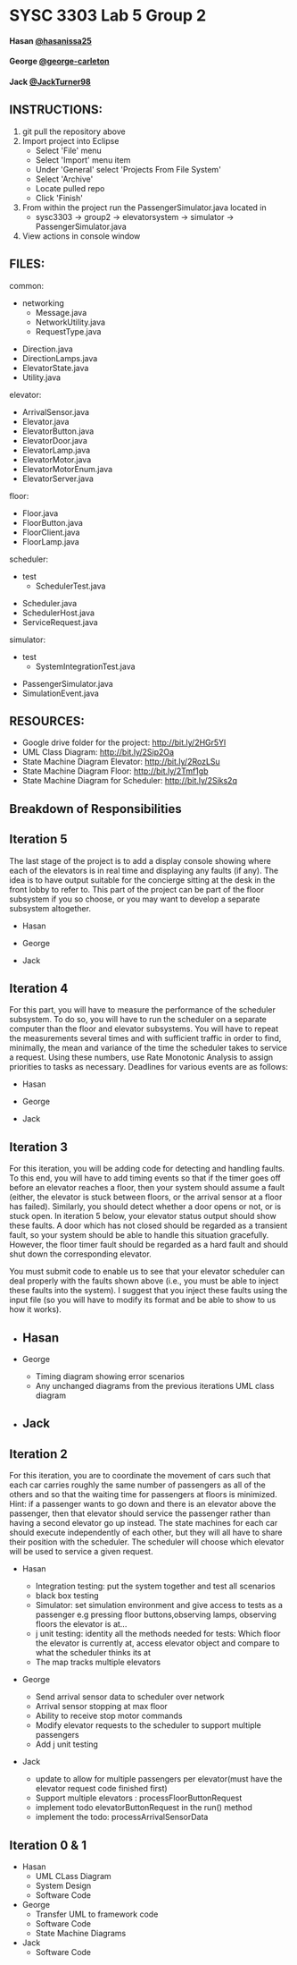 # SYSC 3303 Lab 5 Group 2

#### Hasan [@hasanissa25](https://github.com/hasanissa25)
#### George [@george-carleton](https://github.com/george-carleton)
#### Jack [@JackTurner98](https://github.com/JackTurner98)

## INSTRUCTIONS:
1. git pull the repository above
2. Import project into Eclipse
	- Select 'File' menu
	- Select 'Import' menu item
	- Under 'General' select 'Projects From File System'
	- Select 'Archive'
	- Locate pulled repo
	- Click 'Finish'
3. From within the project run the PassengerSimulator.java located in
	- sysc3303 -> group2 -> elevatorsystem -> simulator -> PassengerSimulator.java
4. View actions in console window

## FILES:
common:
- networking
  * Message.java
  * NetworkUtility.java
  * RequestType.java
* Direction.java
* DirectionLamps.java
* ElevatorState.java
* Utility.java

elevator:
* ArrivalSensor.java
* Elevator.java
* ElevatorButton.java
* ElevatorDoor.java
* ElevatorLamp.java
* ElevatorMotor.java
* ElevatorMotorEnum.java
* ElevatorServer.java

floor:
* Floor.java
* FloorButton.java
* FloorClient.java
* FloorLamp.java

scheduler:
- test
  * SchedulerTest.java
* Scheduler.java
* SchedulerHost.java
* ServiceRequest.java

simulator:
- test
  * SystemIntegrationTest.java
* PassengerSimulator.java
* SimulationEvent.java

## RESOURCES:

- Google drive folder for the project: http://bit.ly/2HGr5Yl
- UML Class Diagram: http://bit.ly/2Sip2Oa
- State Machine Diagram Elevator: http://bit.ly/2RozLSu
- State Machine Diagram Floor: http://bit.ly/2Tmf1gb
- State Machine Diagram for Scheduler: http://bit.ly/2Siks2q

## Breakdown of Responsibilities

## Iteration 5
The last stage of the project is to add a display console showing where each of the elevators is in real time and
displaying any faults (if any). The idea is to have output suitable for the concierge sitting at the desk in the
front lobby to refer to. This part of the project can be part of the floor subsystem if you so choose, or you may
want to develop a separate subsystem altogether. 

- Hasan

- George

- Jack

## Iteration 4
For this part, you will have to measure the performance of the scheduler subsystem. To do so, you will have to
run the scheduler on a separate computer than the floor and elevator subsystems. You will have to repeat the
measurements several times and with sufficient traffic in order to find, minimally, the mean and variance of the
time the scheduler takes to service a request. Using these numbers, use Rate Monotonic Analysis to assign
priorities to tasks as necessary. Deadlines for various events are as follows: 

- Hasan

- George

- Jack

## Iteration 3
For this iteration, you will be adding code for detecting and handling faults. To this end, you will have to add
timing events so that if the timer goes off before an elevator reaches a floor, then your system should assume a
fault (either, the elevator is stuck between floors, or the arrival sensor at a floor has failed). Similarly, you
should detect whether a door opens or not, or is stuck open. In iteration 5 below, your elevator status output
should show these faults. A door which has not closed should be regarded as a transient fault, so your system
should be able to handle this situation gracefully. However, the floor timer fault should be regarded as a hard
fault and should shut down the corresponding elevator.

You must submit code to enable us to see that your elevator scheduler can deal properly with the faults shown
above (i.e., you must be able to inject these faults into the system). I suggest that you inject these faults using the
input file (so you will have to modify its format and be able to show to us how it works). 

- Hasan
  - 

- George
  - Timing diagram showing error scenarios
  - Any unchanged diagrams from the previous iterations UML class diagram

- Jack
  -

## Iteration 2
For this iteration, you are to coordinate the movement of cars such that each car carries roughly the same
number of passengers as all of the others and so that the waiting time for passengers at floors is minimized.
Hint: if a passenger wants to go down and there is an elevator above the passenger, then that elevator should
service the passenger rather than having a second elevator go up instead. The state machines for each car should
execute independently of each other, but they will all have to share their position with the scheduler. The
scheduler will choose which elevator will be used to service a given request.

- Hasan
  - Integration testing: put the system together and test all scenarios
  - black box testing
  - Simulator: set simulation environment and give access to tests as a passenger e.g pressing floor buttons,observing lamps, observing floors the elevator is at...
  - j unit testing: identity all the methods needed for tests: Which floor the elevator is currently at, access elevator object and compare to what the scheduler thinks its at  
  - The map tracks multiple elevators 

- George
  - Send arrival sensor data to scheduler over network 
  - Arrival sensor stopping at max floor
  - Ability to receive stop motor commands
  - Modify elevator requests to the scheduler to support multiple passengers
  - Add j unit testing

- Jack
  - update to allow for multiple passengers per elevator(must have the elevator request code finished first)
  - Support multiple elevators : processFloorButtonRequest
  - implement todo elevatorButtonRequest in the run() method 
  - implement the todo: processArrivalSensorData

## Iteration 0 & 1
- Hasan
  - UML CLass Diagram
  - System Design
  - Software Code
- George
  - Transfer UML to framework code
  - Software Code
  - State Machine Diagrams
- Jack
  - Software Code
